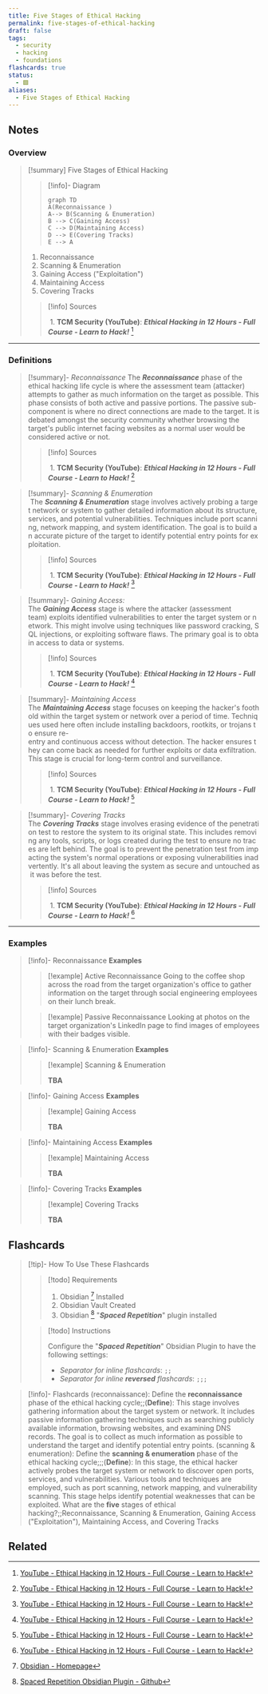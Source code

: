 ```yaml
---
title: Five Stages of Ethical Hacking
permalink: five-stages-of-ethical-hacking
draft: false
tags:
  - security
  - hacking
  - foundations
flashcards: true
status:
  - 🟩
aliases:
  - Five Stages of Ethical Hacking
---
```


## Notes



### Overview

> [!summary] Five Stages of Ethical Hacking
> 
>> [!info]- Diagram
>>  ```mermaid
>> graph TD
>> A(Reconnaissance ) 
>> A--> B(Scanning & Enumeration) 
>> B --> C(Gaining Access)
>> C --> D(Maintaining Access)
>> D --> E(Covering Tracks)
>> E --> A
>> ```
> 
> 1. Reconnaissance
> 2. Scanning & Enumeration
> 3. Gaining Access ("Exploitation")
> 4. Maintaining Access
> 5. Covering Tracks
>> [!info] Sources 
>> 
>> 1. **TCM Security (YouTube)**: ***Ethical Hacking in 12 Hours - Full Course - Learn to Hack!*** [^1] 

---

### Definitions

> [!summary]- *Reconnaissance*
> The ***Reconnaissance*** phase of the ethical hacking life cycle is where the assessment team (attacker) attempts to gather as much information on the target as possible. This phase consists of both active and passive portions. The passive sub-component is where no direct connections are made to the target. It is debated amongst the security community whether browsing the target's public internet facing websites as a normal user would be considered active or not.
>> [!info] Sources 
>> 
>> 1. **TCM Security (YouTube)**: ***Ethical Hacking in 12 Hours - Full Course - Learn to Hack!*** [^1] 

> [!summary]- *Scanning & Enumeration*
> The ***Scanning & Enumeration*** stage involves actively probing a target network or system to gather detailed information about its structure, services, and potential vulnerabilities. Techniques include port scanning, network mapping, and system identification. The goal is to build an accurate picture of the target to identify potential entry points for exploitation.
>> [!info] Sources 
>> 
>> 1. **TCM Security (YouTube)**: ***Ethical Hacking in 12 Hours - Full Course - Learn to Hack!*** [^1] 

> [!summary]- *Gaining Access:*
> The ***Gaining Access*** stage is where the attacker (assessment team) exploits identified vulnerabilities to enter the target system or network. This might involve using techniques like password cracking, SQL injections, or exploiting software flaws. The primary goal is to obtain access to data or systems.
>> [!info] Sources 
>> 
>> 1. **TCM Security (YouTube)**: ***Ethical Hacking in 12 Hours - Full Course - Learn to Hack!*** [^1] 

> [!summary]- *Maintaining Access*
>The ***Maintaining Access*** stage focuses on keeping the hacker's foothold within the target system or network over a period of time. Techniques used here often include installing backdoors, rootkits, or trojans to ensure re-entry and continuous access without detection. The hacker ensures they can come back as needed for further exploits or data exfiltration. This stage is crucial for long-term control and surveillance.
>> [!info] Sources 
>> 
>> 1. **TCM Security (YouTube)**: ***Ethical Hacking in 12 Hours - Full Course - Learn to Hack!*** [^1] 

> [!summary]- *Covering Tracks*
>The ***Covering Tracks*** stage involves erasing evidence of the penetration test to restore the system to its original state. This includes removing any tools, scripts, or logs created during the test to ensure no traces are left behind. The goal is to prevent the penetration test from impacting the system's normal operations or exposing vulnerabilities inadvertently. It's all about leaving the system as secure and untouched as it was before the test.
>> [!info] Sources 
>> 
>> 1. **TCM Security (YouTube)**: ***Ethical Hacking in 12 Hours - Full Course - Learn to Hack!*** [^1] 

---

### Examples

> [!info]- Reconnaissance
> **Examples**
>> [!example] Active Reconnaissance
>> Going to the coffee shop across the road from the target organization's office to gather information on the target through social engineering employees on their lunch break.
>
>> [!example] Passive Reconnaissance
>> Looking at photos on the target organization's LinkedIn page to find images of employees with their badges visible.

> [!info]- Scanning & Enumeration
> **Examples**
>> [!example] Scanning & Enumeration
>> 
>> **TBA**

> [!info]- Gaining Access
> **Examples**
>> [!example] Gaining Access
>> 
>> **TBA**

> [!info]- Maintaining Access
> **Examples**
>> [!example] Maintaining Access
>> 
>> **TBA**

> [!info]- Covering Tracks
> **Examples**
>> [!example] Covering Tracks
>> 
>> **TBA**

## Flashcards
> [!tip]- How To Use These Flashcards
> 
>> [!todo] Requirements
>> 1. Obsidian [^10] Installed
>> 2. Obsidian Vault Created
>> 3. Obsidian [^11] "***Spaced Repetition***" plugin installed
> 
>> [!todo] Instructions
>> 
>> Configure the "***Spaced Repetition***" Obsidian Plugin to have the following settings:
>> - *Separator for inline flashcards*: `;;`
>> - *Separator for inline **reversed** flashcards*: `;;;`

> [!info]- Flashcards
> (reconnaissance): Define the **reconnaissance** phase of the ethical hacking cycle;;(**Define**): This stage involves gathering information about the target system or network. It includes passive information gathering techniques such as searching publicly available information, browsing websites, and examining DNS records. The goal is to collect as much information as possible to understand the target and identify potential entry points.
> (scanning & enumeration): Define the **scanning & enumeration** phase of the ethical hacking cycle;;;(**Define**): In this stage, the ethical hacker actively probes the target system or network to discover open ports, services, and vulnerabilities. Various tools and techniques are employed, such as port scanning, network mapping, and vulnerability scanning. This stage helps identify potential weaknesses that can be exploited.
> What are the **five** stages of ethical hacking?;;Reconnaissance, Scanning & Enumeration, Gaining Access ("Exploitation"), Maintaining Access, and Covering Tracks

## Related


[^1]: [YouTube - Ethical Hacking in 12 Hours - Full Course - Learn to Hack!](http://zotero.org/groups/5737020/items/4MD46N3Y)
[^10]: [Obsidian - Homepage](http://zotero.org/groups/5737020/items/5AMRCP64)
[^11]: [Spaced Repetition Obsidian Plugin - Github](http://zotero.org/groups/5737020/items/ZT6T6SKU)